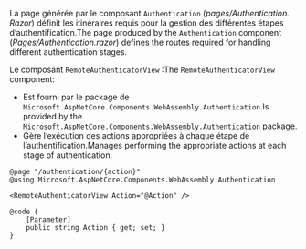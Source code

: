 <span data-ttu-id="12e87-101">La page générée par le composant `Authentication` (*pages/Authentication. Razor*) définit les itinéraires requis pour la gestion des différentes étapes d’authentification.</span><span class="sxs-lookup"><span data-stu-id="12e87-101">The page produced by the `Authentication` component (*Pages/Authentication.razor*) defines the routes required for handling different authentication stages.</span></span>

<span data-ttu-id="12e87-102">Le composant `RemoteAuthenticatorView` :</span><span class="sxs-lookup"><span data-stu-id="12e87-102">The `RemoteAuthenticatorView` component:</span></span>

* <span data-ttu-id="12e87-103">Est fourni par le package de `Microsoft.AspNetCore.Components.WebAssembly.Authentication`.</span><span class="sxs-lookup"><span data-stu-id="12e87-103">Is provided by the `Microsoft.AspNetCore.Components.WebAssembly.Authentication` package.</span></span>
* <span data-ttu-id="12e87-104">Gère l’exécution des actions appropriées à chaque étape de l’authentification.</span><span class="sxs-lookup"><span data-stu-id="12e87-104">Manages performing the appropriate actions at each stage of authentication.</span></span>

```razor
@page "/authentication/{action}"
@using Microsoft.AspNetCore.Components.WebAssembly.Authentication

<RemoteAuthenticatorView Action="@Action" />

@code {
    [Parameter]
    public string Action { get; set; }
}
```
